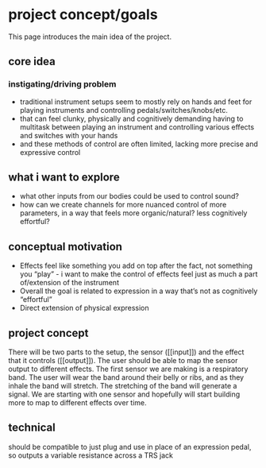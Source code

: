 # project concept/goals

This page introduces the main idea of the project. 
## core idea 
### instigating/driving problem
- traditional instrument setups seem to mostly rely on hands and feet for playing instruments and controlling pedals/switches/knobs/etc. 
- that can feel clunky, physically and cognitively demanding having to multitask between playing an instrument and controlling various effects and switches with your hands 
- and these methods of control are often limited, lacking more precise and expressive control 
## what i want to explore
- what other inputs from our bodies could be used to control sound?  
- how can we create channels for more nuanced control of more parameters, in a way that feels more organic/natural? less cognitively effortful? 
## conceptual motivation 
-  Effects feel like something you add on top after the fact, not something you “play” - i want to make the control of effects feel just as much a part of/extension of the instrument 
- Overall the goal is related to expression in a way that’s not as cognitively “effortful” 
- Direct extension of physical expression 
## project concept 
There will be two parts to the setup, the sensor ([[input]]) and the effect that it controls ([[output]]).  The user should be able to map the sensor output to different effects. The first sensor we are making is a respiratory band. The user will wear the band around their belly or ribs, and as they inhale the band will stretch. The stretching of the band will generate a signal. We are starting with one sensor and hopefully will start building more to map to different effects over time. 
## technical 
should be compatible to just plug and use in place of an expression pedal, so outputs a variable resistance across a TRS jack






